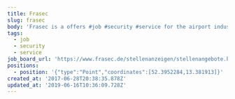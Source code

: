 ```yaml
---
title: Frasec
slug: frasec
body: 'Frasec is a offers #job #security #service for the airport industry'
tags:
  - job
  - security
  - service
job_board_url: 'https://www.frasec.de/stellenanzeigen/stellenangebote.html'
positions:
  - position: '{"type":"Point","coordinates":[52.3952284,13.381913]}'
created_at: '2017-06-28T20:38:35.878Z'
updated_at: '2019-06-16T10:36:09.728Z'
---
```


